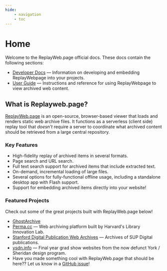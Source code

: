 ```yaml
---
hide:
    - navigation
    - toc
---
```


# Home

Welcome to the ReplayWeb.page official docs. These docs contain the following sections:

- [Developer Docs](develop/embedding.md) — Information on developing and embedding ReplayWebpage into your projects.
- [User Guide](user-guide/index.md) — Instructions and reference for using ReplayWebpage to view archived web content.

## What is Replayweb.page?
[ReplayWeb.page](https://replayweb.page) is an open-source, browser-based viewer that loads and renders static web archive files. It functions as a serverless (client side) replay tool that _doesn't_ require a server to coordinate what archived content should be retrieved from a large central repository.

### Key Features

- High-fidelity replay of archived items in several formats.
- Page search and URL search.
- Full text search support for archived items that include extracted text.
- On-demand, incremental loading of large files.
- Several options for fully-functional offline usage, including a standalone desktop app with Flash support.
- Support for embedding archived items directly into your website!

### Featured Projects

Check out some of the great projects built with ReplayWeb.page below!

- [GhostArchive](https://ghostarchive.org/)
- [Perma.cc](https://archive.blogs.harvard.edu/perma/2022/08/17/new-playback-software-improves-fidelity-of-your-perma-links/) — Web archiving platform built by Harvard's Library Innovation Lab.
- [Stanford Digital Publication Web Archives](https://sup.webrecorder.net/) — Archives of SUP Digital publications.
- [ysdn.info](https://ysdn.info/) — Final year grad show websites from the now defunct York / Sheridan design program.
- Have you made something cool with ReplayWeb.page that should be here?? Let us know in a [GitHub issue](https://github.com/webrecorder/replayweb.page/issues/new)!
